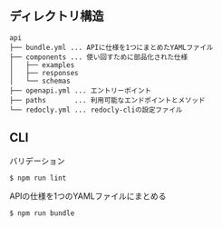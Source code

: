 ## ディレクトリ構造
```
api
├── bundle.yml ... APIに仕様を1つにまとめたYAMLファイル
├── components ... 使い回すために部品化された仕様
│   ├── examples
│   ├── responses
│   └── schemas
├── openapi.yml ... エントリーポイント
├── paths       ... 利用可能なエンドポイントとメソッド
└── redocly.yml ... redocly-cliの設定ファイル
```

## CLI

バリデーション
```
$ npm run lint
```

APIの仕様を1つのYAMLファイルにまとめる
```
$ npm run bundle
```

